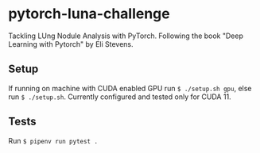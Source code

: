 # pytorch-luna-challenge

Tackling LUng Nodule Analysis with PyTorch. Following the book 
"Deep Learning with Pytorch" by Eli Stevens.

## Setup

If running on machine with CUDA enabled GPU run `$ ./setup.sh gpu`, else run `$ ./setup.sh`.
Currently configured and tested only for CUDA 11.

## Tests

Run `$ pipenv run pytest .`


